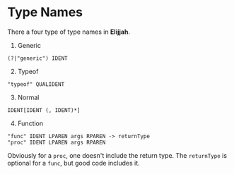 # Type Names

There a four type of type names in **Elijjah**.

1. Generic

~~~~
(?|"generic") IDENT
~~~~

2. Typeof

~~~~
"typeof" QUALIDENT
~~~~

3. Normal

~~~~
IDENT[IDENT (, IDENT)*]
~~~~

4. Function

~~~~
"func" IDENT LPAREN args RPAREN -> returnType
"proc" IDENT LPAREN args RPAREN
~~~~

Obviously for a `proc`, one doesn't include the return type.
The `returnType` is optional for a `func`, but good code includes it.